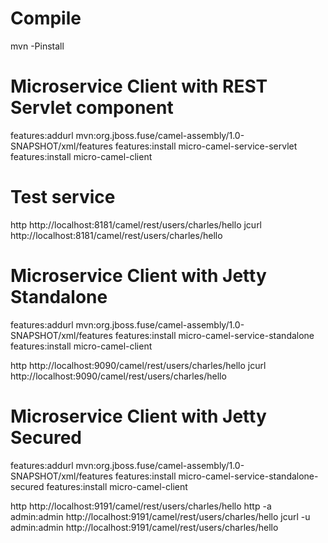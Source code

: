 # Compile 

mvn -Pinstall

# Microservice Client with REST Servlet component 

features:addurl mvn:org.jboss.fuse/camel-assembly/1.0-SNAPSHOT/xml/features
features:install micro-camel-service-servlet 
features:install micro-camel-client

# Test service

http http://localhost:8181/camel/rest/users/charles/hello
jcurl http://localhost:8181/camel/rest/users/charles/hello

# Microservice Client with Jetty Standalone 

features:addurl mvn:org.jboss.fuse/camel-assembly/1.0-SNAPSHOT/xml/features
features:install micro-camel-service-standalone 
features:install micro-camel-client

http http://localhost:9090/camel/rest/users/charles/hello
jcurl http://localhost:9090/camel/rest/users/charles/hello

# Microservice Client with Jetty Secured 

features:addurl mvn:org.jboss.fuse/camel-assembly/1.0-SNAPSHOT/xml/features
features:install micro-camel-service-standalone-secured 
features:install micro-camel-client

http http://localhost:9191/camel/rest/users/charles/hello
http -a admin:admin http://localhost:9191/camel/rest/users/charles/hello
jcurl -u admin:admin http://localhost:9191/camel/rest/users/charles/hello


